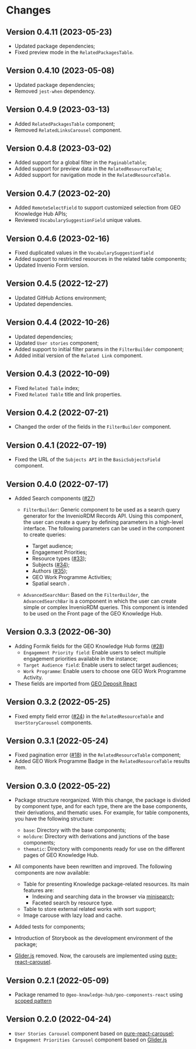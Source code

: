 # Changes

## Version 0.4.11 (2023-05-23)

- Updated package dependencies;
- Fixed preview mode in the `RelatedPackagesTable`.

## Version 0.4.10 (2023-05-08)

- Updated package dependencies;
- Removed `jest-when` dependency.

## Version 0.4.9 (2023-03-13)

- Added `RelatedPackagesTable` component;
- Removed `RelatedLinksCarousel` component.

## Version 0.4.8 (2023-03-02)

- Added support for a global filter in the  `PaginableTable`;
- Added support for preview data in the `RelatedResourceTable`;
- Added support for navigation mode in the `RelatedResourceTable`.

## Version 0.4.7 (2023-02-20)

- Added `RemoteSelectField` to support customized selection from GEO Knowledge Hub APIs;
- Reviewed `VocabularySuggestionField` unique values.

## Version 0.4.6 (2023-02-16)

- Fixed duplicated values in the `VocabularySuggestionField`
- Added support to restricted resources in the related table components;
- Updated Invenio Form version.

## Version 0.4.5 (2022-12-27)

- Updated GitHub Actions environment;
- Updated dependencies.

## Version 0.4.4 (2022-10-26)

- Updated dependencies;
- Updated `User stories` component;
- Added support to initial filter params in the `FilterBuilder` component;
- Added initial version of the `Related Link` component.

## Version 0.4.3 (2022-10-09)

- Fixed `Related Table` index;
- Fixed `Related Table` title and link properties.

## Version 0.4.2 (2022-07-21)

- Changed the order of the fields in the `FilterBuilder` component.

## Version 0.4.1 (2022-07-19)

- Fixed the URL of the `Subjects API` in the `BasicSubjectsField` component.

## Version 0.4.0 (2022-07-17)

- Added Search components ([#27](https://github.com/geo-knowledge-hub/geo-components-react/issues/27))
	- `FilterBuilder`: Generic component to be used as a search query generator for the InvenioRDM Records API. Using this component, the user can create a query by defining parameters in a high-level interface. The following parameters can be used in the component to create queries:

	     - Target audience;
	     - Engagement Priorities;
	     - Resource types ([#33](https://github.com/geo-knowledge-hub/geo-components-react/issues/33));
	     - Subjects ([#34](https://github.com/geo-knowledge-hub/geo-components-react/issues/34));
	     - Authors ([#35](https://github.com/geo-knowledge-hub/geo-components-react/issues/35));
	     - GEO Work Programme Activities;
	     - Spatial search .

	- `AdvancedSearchBar`: Based on the `FilterBuilder`, the `AdvancedSearchBar` is a component in which the user can create simple or complex InvenioRDM queries. This component is intended to be used on the Front page of the GEO Knowledge Hub.

## Version 0.3.3 (2022-06-30)

- Adding Formik fields for the GEO Knowledge Hub forms ([#28](https://github.com/geo-knowledge-hub/geo-components-react/issues/28))
	- `Engagement Priority field`: Enable users to select multiple engagement priorities available in the instance;
	- `Target Audience field`: Enable users to select target audiences;
	- `Work Programme`: Enable users to choose one GEO Work Programme Activity.
- These fields are imported from [GEO Deposit React](https://github.com/geo-knowledge-hub/geo-deposit-react)

## Version 0.3.2 (2022-05-25)

- Fixed empty field error ([#24](https://github.com/geo-knowledge-hub/geo-components-react/issues/24)) in the `RelatedResourceTable` and `UserStoryCarousel` components.

## Version 0.3.1 (2022-05-24)

- Fixed pagination error ([#18](https://github.com/geo-knowledge-hub/geo-components-react/issues/18)) in the `RelatedResourceTable` component;
- Added GEO Work Programme Badge in the `RelatedResourceTable` results item.

## Version 0.3.0 (2022-05-22)

- Package structure reorganized. With this change, the package is divided by component type, and for each type, there are the base components, their derivations, and thematic uses. For example, for table components, you have the following structure:
	- `base`: Directory with the base components;
	- `moldure`: Directory with derivations and junctions of the base components;
	- `thematic`: Directory with components ready for use on the different pages of GEO Knowledge Hub.

- All components have been rewritten and improved. The following components are now available:
	- Table for presenting Knowledge package-related resources. Its main features are:
		- Indexing and searching data in the browser via [minisearch](https://www.npmjs.com/package/minisearch);
		- Faceted search by resource type.
	- Table to store external related works with sort support;
	- Image carouse with lazy load and cache.

- Added tests for components;
- Introduction of Storybook as the development environment of the package;
- [Glider.js](https://nickpiscitelli.github.io/Glider.js/) removed. Now, the carousels are implemented using [pure-react-carousel](https://www.npmjs.com/package/pure-react-carousel).

## Version 0.2.1 (2022-05-09)

- Package renamed to `@geo-knowledge-hub/geo-components-react` using [scoped pattern](https://docs.npmjs.com/cli/v8/using-npm/scope)

## Version 0.2.0 (2022-04-24)

- `User Stories Carousel` component based on [pure-react-carousel](https://www.npmjs.com/package/pure-react-carousel);
- `Engagement Priorities Carousel` component based on [Glider.js](https://nickpiscitelli.github.io/Glider.js/)
